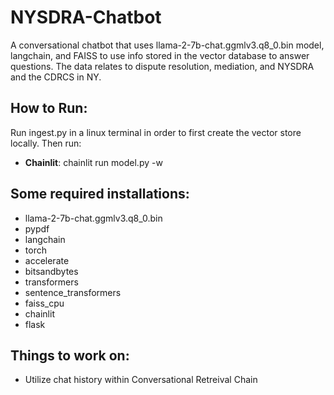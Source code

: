 # NYSDRA-Chatbot
A conversational chatbot that uses llama-2-7b-chat.ggmlv3.q8_0.bin model, langchain, and FAISS to use info stored in the vector database to answer questions. The data relates to dispute resolution, mediation, and NYSDRA and the CDRCS in NY.

## How to Run:
Run ingest.py in a linux terminal in order to first create the vector store locally. Then run:
+ **Chainlit**: chainlit run model.py -w
## Some required installations:
+ llama-2-7b-chat.ggmlv3.q8_0.bin
+ pypdf
+ langchain
+ torch
+ accelerate
+ bitsandbytes
+ transformers
+ sentence_transformers
+ faiss_cpu
+ chainlit
+ flask

## Things to work on:
+ Utilize chat history within Conversational Retreival Chain